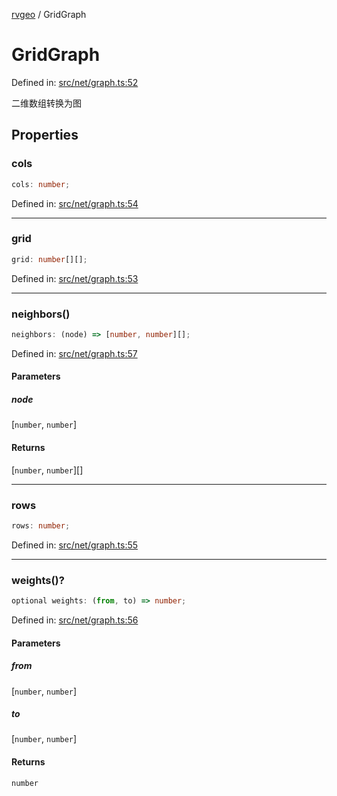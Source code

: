 [rvgeo](../index.md) / GridGraph

# GridGraph

Defined in: [src/net/graph.ts:52](https://github.com/pzq123456/RVGeo/blob/e727f6f6e310621d656b74948bed9956ff45a613/src/net/graph.ts#L52)

二维数组转换为图

## Properties

### cols

```ts
cols: number;
```

Defined in: [src/net/graph.ts:54](https://github.com/pzq123456/RVGeo/blob/e727f6f6e310621d656b74948bed9956ff45a613/src/net/graph.ts#L54)

***

### grid

```ts
grid: number[][];
```

Defined in: [src/net/graph.ts:53](https://github.com/pzq123456/RVGeo/blob/e727f6f6e310621d656b74948bed9956ff45a613/src/net/graph.ts#L53)

***

### neighbors()

```ts
neighbors: (node) => [number, number][];
```

Defined in: [src/net/graph.ts:57](https://github.com/pzq123456/RVGeo/blob/e727f6f6e310621d656b74948bed9956ff45a613/src/net/graph.ts#L57)

#### Parameters

##### node

\[`number`, `number`\]

#### Returns

\[`number`, `number`\][]

***

### rows

```ts
rows: number;
```

Defined in: [src/net/graph.ts:55](https://github.com/pzq123456/RVGeo/blob/e727f6f6e310621d656b74948bed9956ff45a613/src/net/graph.ts#L55)

***

### weights()?

```ts
optional weights: (from, to) => number;
```

Defined in: [src/net/graph.ts:56](https://github.com/pzq123456/RVGeo/blob/e727f6f6e310621d656b74948bed9956ff45a613/src/net/graph.ts#L56)

#### Parameters

##### from

\[`number`, `number`\]

##### to

\[`number`, `number`\]

#### Returns

`number`
